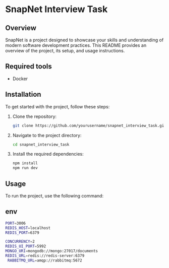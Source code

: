 # SnapNet Interview Task

## Overview
SnapNet is a project designed to showcase your skills and understanding of modern software development practices. This README provides an overview of the project, its setup, and usage instructions.

## Required tools
- Docker

## Installation
To get started with the project, follow these steps:

1. Clone the repository:
    ```bash
    git clone https://github.com/yourusername/snapnet_interview_task.git
    ```
2. Navigate to the project directory:
    ```bash
    cd snapnet_interview_task
    ```
3. Install the required dependencies:
    ```bash
    npm install
    npm run dev
    ```

## Usage
To run the project, use the following command:

## env
```sh
PORT=3006
REDIS_HOST=localhost
REDIS_PORT=6379

CONCURRENCY=2
REDIS_UI_PORT=5992
MONGO_URI=mongodb://mongo:27017/documents
REDIS_URL=redis://redis-server:6379
 RABBITMQ_URL=amqp://rabbitmq:5672
```